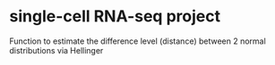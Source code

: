 # single-cell RNA-seq project

Function to estimate the difference level (distance) between 2 normal distributions via Hellinger
